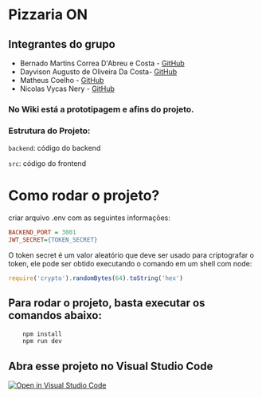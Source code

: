 # Pizzaria ON

## Integrantes do grupo

- Bernado Martins Correa D'Abreu e Costa - [GitHub](https://github.com/Bentroen)
- Dayvison Augusto de Oliveira Da Costa- [GitHub](https://github.com/Dayv1son)
- Matheus Coelho - [GitHub](https://github.com/matheuslmc)
- Nicolas Vycas Nery - [GitHub](https://github.com/tomast1337)

### No Wiki está a prototipagem e afins do projeto.

### Estrutura do Projeto:

`backend`: código do backend

`src`: código do frontend

# Como rodar o projeto?

criar arquivo .env com as seguintes informações:

```ini
BACKEND_PORT = 3001
JWT_SECRET={TOKEN_SECRET}
```

O token secret é um valor aleatório que deve ser usado para criptografar o token, ele pode ser obtido executando o comando em um shell com node:
```js
require('crypto').randomBytes(64).toString('hex')
```

## Para rodar o projeto, basta executar os comandos abaixo:

```bash
    npm install
    npm run dev
```

## Abra esse projeto no Visual Studio Code

[![Open in Visual Studio Code](https://classroom.github.com/assets/open-in-vscode-c66648af7eb3fe8bc4f294546bfd86ef473780cde1dea487d3c4ff354943c9ae.svg)](https://classroom.github.com/online_ide?assignment_repo_id=7764983&assignment_repo_type=AssignmentRepo)
